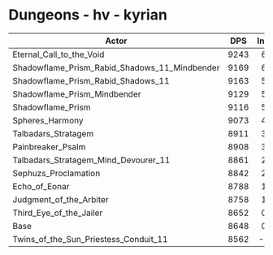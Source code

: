 # Dungeons - hv - kyrian
| Actor | DPS | Increase |
|---|:---:|:---:|
|Eternal_Call_to_the_Void|9243|6.88%|
|Shadowflame_Prism_Rabid_Shadows_11_Mindbender|9169|6.02%|
|Shadowflame_Prism_Rabid_Shadows_11|9163|5.96%|
|Shadowflame_Prism_Mindbender|9129|5.56%|
|Shadowflame_Prism|9116|5.41%|
|Spheres_Harmony|9073|4.91%|
|Talbadars_Stratagem|8911|3.04%|
|Painbreaker_Psalm|8908|3.01%|
|Talbadars_Stratagem_Mind_Devourer_11|8861|2.46%|
|Sephuzs_Proclamation|8842|2.24%|
|Echo_of_Eonar|8788|1.62%|
|Judgment_of_the_Arbiter|8758|1.27%|
|Third_Eye_of_the_Jailer|8652|0.05%|
|Base|8648|0.00%|
|Twins_of_the_Sun_Priestess_Conduit_11|8562|-0.99%|
